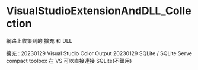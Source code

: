 # VisualStudioExtensionAndDLL_Collection
網路上收集到的 擴充 和 DLL

擴充 : 
	20230129 Visual Studio Color Output
	20230129 SQLite / SQLite Serve compact toolbox 在 VS 可以直接連接 SQLite(不錯用)
